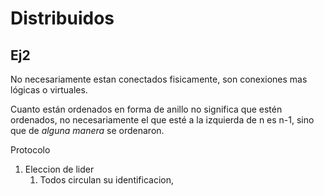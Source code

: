 # Distribuidos

## Ej2

No necesariamente estan conectados fisicamente, son conexiones mas lógicas o virtuales.

Cuanto están ordenados en forma de anillo no significa que estén ordenados, no necesariamente el que esté a la izquierda de n es n-1, sino que de *alguna manera* se ordenaron.

Protocolo

1. Eleccion de lider
   1. Todos circulan su identificacion, 